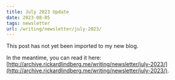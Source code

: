 ```yaml
---
title: July 2023 Update
date: 2023-08-05
tags: newsletter
url: /writing/newsletter/july-2023/
---
```


This post has not yet been imported to my new blog.

In the meantime, you can read it here: [http://archive.rickardlindberg.me/writing/newsletter/july-2023/](http://archive.rickardlindberg.me/writing/newsletter/july-2023/).
